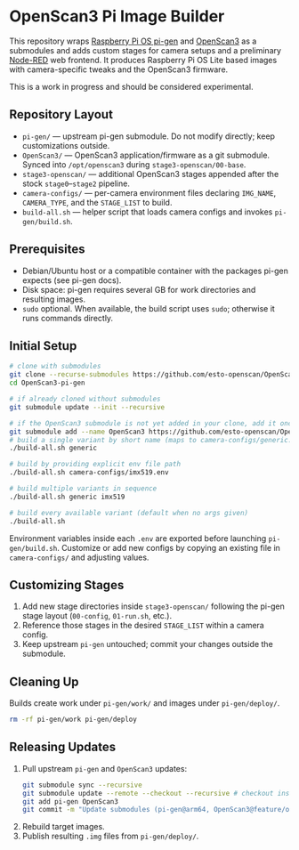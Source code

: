 # OpenScan3 Pi Image Builder

This repository wraps [Raspberry Pi OS pi-gen](https://github.com/RPi-Distro/pi-gen) and [OpenScan3](https://github.com/OpenScan-org/OpenScan3)  as a submodules and adds custom stages for camera setups and a preliminary [Node-RED](https://nodered.org/) web frontend. It produces Raspberry Pi OS Lite based images with camera-specific tweaks and the OpenScan3 firmware.

This is a work in progress and should be considered experimental.

## Repository Layout

- `pi-gen/` &mdash; upstream pi-gen submodule. Do not modify directly; keep customizations outside.
- `OpenScan3/` &mdash; OpenScan3 application/firmware as a git submodule. Synced into `/opt/openscan3` during `stage3-openscan/00-base`.
- `stage3-openscan/` &mdash; additional OpenScan3 stages appended after the stock `stage0`&ndash;`stage2` pipeline.
- `camera-configs/` &mdash; per-camera environment files declaring `IMG_NAME`, `CAMERA_TYPE`, and the `STAGE_LIST` to build.
- `build-all.sh` &mdash; helper script that loads camera configs and invokes `pi-gen/build.sh`.

## Prerequisites

- Debian/Ubuntu host or a compatible container with the packages pi-gen expects (see pi-gen docs).
- Disk space: pi-gen requires several GB for work directories and resulting images.
- `sudo` optional. When available, the build script uses `sudo`; otherwise it runs commands directly.

## Initial Setup

```bash
# clone with submodules
git clone --recurse-submodules https://github.com/esto-openscan/OpenScan3-pi-gen.git
cd OpenScan3-pi-gen

# if already cloned without submodules
git submodule update --init --recursive

# if the OpenScan3 submodule is not yet added in your clone, add it once
git submodule add --name OpenScan3 https://github.com/esto-openscan/OpenScan3.git OpenScan3
# build a single variant by short name (maps to camera-configs/generic.env)
./build-all.sh generic

# build by providing explicit env file path
./build-all.sh camera-configs/imx519.env

# build multiple variants in sequence
./build-all.sh generic imx519

# build every available variant (default when no args given)
./build-all.sh
```

Environment variables inside each `.env` are exported before launching `pi-gen/build.sh`. Customize or add new configs by copying an existing file in `camera-configs/` and adjusting values.

## Customizing Stages

1. Add new stage directories inside `stage3-openscan/` following the pi-gen stage layout (`00-config`, `01-run.sh`, etc.).
2. Reference those stages in the desired `STAGE_LIST` within a camera config.
3. Keep upstream `pi-gen` untouched; commit your changes outside the submodule.

## Cleaning Up

Builds create work under `pi-gen/work/` and images under `pi-gen/deploy/`.

```bash
rm -rf pi-gen/work pi-gen/deploy
```

## Releasing Updates

1. Pull upstream `pi-gen` and `OpenScan3` updates:
   ```bash
   git submodule sync --recursive 
   git submodule update --remote --checkout --recursive # checkout instead of merging local branches 
   git add pi-gen OpenScan3 
   git commit -m "Update submodules (pi-gen@arm64, OpenScan3@feature/os3-package)" 
   ```
2. Rebuild target images.
3. Publish resulting `.img` files from `pi-gen/deploy/`.
